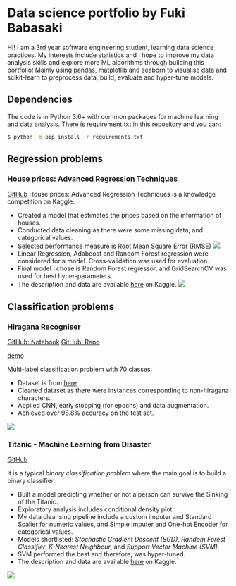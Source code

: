 # Data science portfolio by Fuki Babasaki
Hi! I am a 3rd year software engineering student, learning data science practices. My interests include statistics and I hope to improve my data analysis skills and explore more ML algorithms through building this portfolio! Mainly using pandas, matplotlib and seaborn to visualise data and scikit-learn to preprocess data, build, evaluate and hyper-tune models.

## Dependencies
The code is in Python 3.6+ with common packages for machine learning and data analysis. There is requirement.txt in this repository and you can:

```bash
$ python -m pip install -r requirements.txt
```

## Regression problems
### House prices: Advanced Regression Techniques
[GitHub](https://github.com/Fuki-UoA/Data-science-portfolio/blob/main/Notebooks/Supervised/House-price-prediction/House%20price%20prediction.ipynb) 
House prices: Advanced Regression Techniques is a knowledge competition on Kaggle. 

- Created a model that estimates the prices based on the information of houses. 
- Conducted data cleaning as there were some missing data, and categorical values. 
- Selected performance measure is Root Mean Square Error (RMSE) <img src="https://render.githubusercontent.com/render/math?math=RMSE(X,h) = \sqrt{\frac{1}{m} \sum^m_{i=1} \left( h(x^{(i)}) - y^{(i)} \right)^2}">
- Linear Regression, Adaboost and Random Forest regression were considered for a model. Cross-validation was used for evaluation.
- Final model I chose is Random Forest regressor, and GridSearchCV was used for best hyper-parameters.
- The description and data are available [here](https://www.kaggle.com/c/house-prices-advanced-regression-techniques) on Kaggle.
![](Notebooks/Supervised/House-price-prediction/images/OverallQualvsYearBuilt.png)

## Classification problems

### Hiragana Recogniser

[GitHub: Notebook](https://github.com/Fuki-UoA/hiragana-recogniser/blob/main/ml/hiragana-classificationV2.ipynb) [GitHub: Repo](https://github.com/Fuki-UoA/hiragana-recogniser) 

[demo](http://3.26.65.5:5000/)

Multi-label classification problem with 70 classes.

- Dataset is from [here](http://etlcdb.db.aist.go.jp/specification-of-etl-8)
- Cleaned dataset as there were instances corresponding to non-hiragana characters.
- Applied CNN, early stopping (for epochs) and data augmentation.
- Achieved over 98.8% accuracy on the test set.

![](https://github.com/rois-codh/kmnist/blob/master/images/kmnist_examples.png)

### Titanic - Machine Learning from Disaster 

[GitHub](https://github.com/Fuki-UoA/Data-science-portfolio/blob/main/Notebooks/Supervised/Titanic-classification/titanic-classification.ipynb) 

It is a typical *binary classification problem* where the main goal is to build a binary classifier.

- Built a model predicting whether or not a person can survive the Sinking of the Titanic.
- Exploratory analysis includes conditional density plot.
- My data cleansing pipeline include a custom imputer and Standard Scalier for numeric values, and Simple Imputer and One-hot Encoder for categorical values.
- Models shortlisted: *Stochastic Gradient Descent (SGD)*, *Random Forest Classifier*, *K-Nearest Neighbour*, and *Support Vector Machine (SVM)*
- SVM performed the best and therefore, was hyper-tuned.
- The description and data are available [here](https://www.kaggle.com/c/titanic) on Kaggle.

![](Notebooks/Supervised/Titanic-classification/images/cdp.png)
